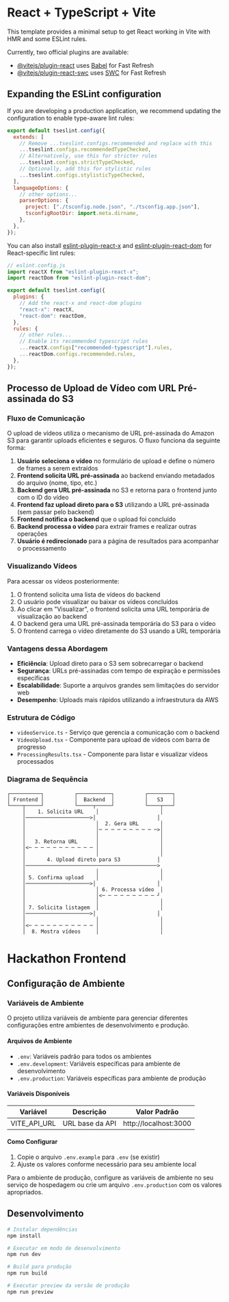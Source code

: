 # React + TypeScript + Vite

This template provides a minimal setup to get React working in Vite with HMR and some ESLint rules.

Currently, two official plugins are available:

- [@vitejs/plugin-react](https://github.com/vitejs/vite-plugin-react/blob/main/packages/plugin-react/README.md) uses [Babel](https://babeljs.io/) for Fast Refresh
- [@vitejs/plugin-react-swc](https://github.com/vitejs/vite-plugin-react-swc) uses [SWC](https://swc.rs/) for Fast Refresh

## Expanding the ESLint configuration

If you are developing a production application, we recommend updating the configuration to enable type-aware lint rules:

```js
export default tseslint.config({
  extends: [
    // Remove ...tseslint.configs.recommended and replace with this
    ...tseslint.configs.recommendedTypeChecked,
    // Alternatively, use this for stricter rules
    ...tseslint.configs.strictTypeChecked,
    // Optionally, add this for stylistic rules
    ...tseslint.configs.stylisticTypeChecked,
  ],
  languageOptions: {
    // other options...
    parserOptions: {
      project: ["./tsconfig.node.json", "./tsconfig.app.json"],
      tsconfigRootDir: import.meta.dirname,
    },
  },
});
```

You can also install [eslint-plugin-react-x](https://github.com/Rel1cx/eslint-react/tree/main/packages/plugins/eslint-plugin-react-x) and [eslint-plugin-react-dom](https://github.com/Rel1cx/eslint-react/tree/main/packages/plugins/eslint-plugin-react-dom) for React-specific lint rules:

```js
// eslint.config.js
import reactX from "eslint-plugin-react-x";
import reactDom from "eslint-plugin-react-dom";

export default tseslint.config({
  plugins: {
    // Add the react-x and react-dom plugins
    "react-x": reactX,
    "react-dom": reactDom,
  },
  rules: {
    // other rules...
    // Enable its recommended typescript rules
    ...reactX.configs["recommended-typescript"].rules,
    ...reactDom.configs.recommended.rules,
  },
});
```

## Processo de Upload de Vídeo com URL Pré-assinada do S3

### Fluxo de Comunicação

O upload de vídeos utiliza o mecanismo de URL pré-assinada do Amazon S3 para garantir uploads eficientes e seguros. O fluxo funciona da seguinte forma:

1. **Usuário seleciona o vídeo** no formulário de upload e define o número de frames a serem extraídos
2. **Frontend solicita URL pré-assinada** ao backend enviando metadados do arquivo (nome, tipo, etc.)
3. **Backend gera URL pré-assinada** no S3 e retorna para o frontend junto com o ID do vídeo
4. **Frontend faz upload direto para o S3** utilizando a URL pré-assinada (sem passar pelo backend)
5. **Frontend notifica o backend** que o upload foi concluído
6. **Backend processa o vídeo** para extrair frames e realizar outras operações
7. **Usuário é redirecionado** para a página de resultados para acompanhar o processamento

### Visualizando Vídeos

Para acessar os vídeos posteriormente:

1. O frontend solicita uma lista de vídeos do backend
2. O usuário pode visualizar ou baixar os vídeos concluídos
3. Ao clicar em "Visualizar", o frontend solicita uma URL temporária de visualização ao backend
4. O backend gera uma URL pré-assinada temporária do S3 para o vídeo
5. O frontend carrega o vídeo diretamente do S3 usando a URL temporária

### Vantagens dessa Abordagem

- **Eficiência**: Upload direto para o S3 sem sobrecarregar o backend
- **Segurança**: URLs pré-assinadas com tempo de expiração e permissões específicas
- **Escalabilidade**: Suporte a arquivos grandes sem limitações do servidor web
- **Desempenho**: Uploads mais rápidos utilizando a infraestrutura da AWS

### Estrutura de Código

- `videoService.ts` - Serviço que gerencia a comunicação com o backend
- `VideoUpload.tsx` - Componente para upload de vídeos com barra de progresso
- `ProcessingResults.tsx` - Componente para listar e visualizar vídeos processados

### Diagrama de Sequência

```
┌──────────┐          ┌───────────┐          ┌────────┐
│ Frontend │          │  Backend  │          │   S3   │
└────┬─────┘          └─────┬─────┘          └────┬───┘
     │    1. Solicita URL    │                    │
     │─────────────────────>│                    │
     │                       │  2. Gera URL       │
     │                       │─ ─ ─ ─ ─ ─ ─ ─ ─ ─>│
     │                       │                    │
     │   3. Retorna URL      │                    │
     │<─ ─ ─ ─ ─ ─ ─ ─ ─ ─ ─ │                    │
     │                       │                    │
     │       4. Upload direto para S3            │
     │───────────────────────────────────────────>
     │                       │                    │
     │ 5. Confirma upload    │                    │
     │─────────────────────>│                    │
     │                       │ 6. Processa vídeo  │
     │                       │<─ ─ ─ ─ ─ ─ ─ ─ ─ ┘
     │                       │                    │
     │ 7. Solicita listagem  │                    │
     │─────────────────────>│                    │
     │                       │                    │
     │<─ ─ ─ ─ ─ ─ ─ ─ ─ ─ ─ │                    │
     │  8. Mostra vídeos     │                    │
```

# Hackathon Frontend

## Configuração de Ambiente

### Variáveis de Ambiente

O projeto utiliza variáveis de ambiente para gerenciar diferentes configurações entre ambientes de desenvolvimento e produção.

#### Arquivos de Ambiente

- `.env`: Variáveis padrão para todos os ambientes
- `.env.development`: Variáveis específicas para ambiente de desenvolvimento
- `.env.production`: Variáveis específicas para ambiente de produção

#### Variáveis Disponíveis

| Variável     | Descrição       | Valor Padrão          |
| ------------ | --------------- | --------------------- |
| VITE_API_URL | URL base da API | http://localhost:3000 |

#### Como Configurar

1. Copie o arquivo `.env.example` para `.env` (se existir)
2. Ajuste os valores conforme necessário para seu ambiente local

Para o ambiente de produção, configure as variáveis de ambiente no seu serviço de hospedagem ou crie um arquivo `.env.production` com os valores apropriados.

## Desenvolvimento

```bash
# Instalar dependências
npm install

# Executar em modo de desenvolvimento
npm run dev

# Build para produção
npm run build

# Executar preview da versão de produção
npm run preview
```

